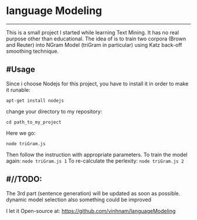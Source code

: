 # language Modeling
-------
This is a small project I started while learning Text Mining. 
It has no real purpose other than educational.
The idea of is to train two corpora (Brown and Reuter) into NGram Model (triGram in particular) using Katz back-off smoothing technique.

#Usage
-------
Since i choose Nodejs for this project, you have to install it in order to make it runable:

  `apt-get install nodejs`

change your directory to my repository:

  `cd path_to_my_project`

Here we go:

  `node triGram.js`

Then follow the instruction with appropriate parameters.
To train the model again: 
  `node triGram.js 1`
To re-calculate the perlexity:
  `node triGram.js 2`

#//TODO: 
-------
The 3rd part (sentence generation) will be updated as soon as possible.
dynamic model selection also something could be improved

I let it Open-source at: https://github.com/vinhnam/languageModeling
